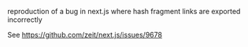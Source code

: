 reproduction of a bug in next.js where hash fragment links are exported incorrectly

See https://github.com/zeit/next.js/issues/9678
